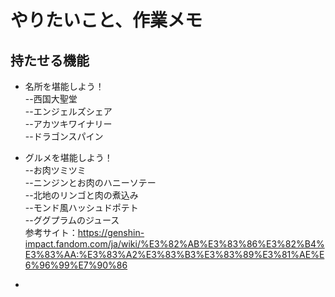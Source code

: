 # やりたいこと、作業メモ


## 持たせる機能
- 名所を堪能しよう！<br>
--西国大聖堂<br>
--エンジェルズシェア<br>
--アカツキワイナリー<br>
--ドラゴンスパイン

- グルメを堪能しよう！<br>
--お肉ツミツミ<br>
--ニンジンとお肉のハニーソテー<br>
--北地のリンゴと肉の煮込み<br>
--モンド風ハッシュドポテト<br>
--ググプラムのジュース<br>
参考サイト：https://genshin-impact.fandom.com/ja/wiki/%E3%82%AB%E3%83%86%E3%82%B4%E3%83%AA:%E3%83%A2%E3%83%B3%E3%83%89%E3%81%AE%E6%96%99%E7%90%86
- 